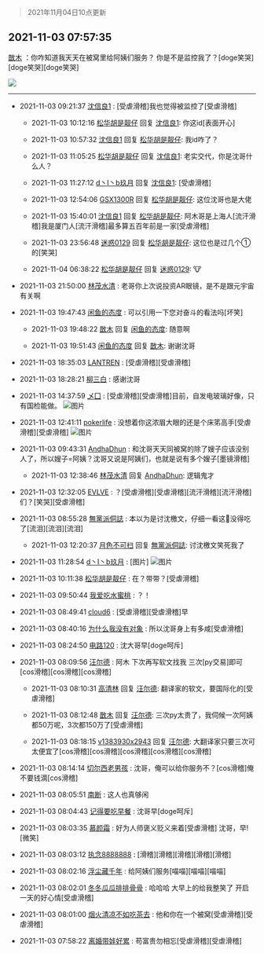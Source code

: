 > 2021年11月04日10点更新
<link rel="stylesheet" href="https://cdn.jsdelivr.net/gh/taotie6/sampleJSON@main/css/photo_show.css">
<meta name="referrer" content="no-referrer" />


 ## 2021-11-03 07:57:35 

 [㪚木](https://www.coolapk.com/feed/31175032?shareKey=ZWY2NTdjYTg1MDNiNjE4MWQ0MDA~) ：你咋知道我天天在被窝里给阿姨们服务？
你是不是监控我了？[doge笑哭][doge笑哭][doge笑哭] 

<div class="album">
<img class="img-item" src="https://image.coolapk.com/feed/2021/1103/07/1081091_5e96d1a9_7454_4532@1080x407.jpeg" />
</div>

 ------- 

- 2021-11-03 09:21:37 [沈信良1](uid=3130347) : [受虐滑稽]我也觉得被监控了[受虐滑稽] 

    - 2021-11-03 10:12:16 [松华胡是靓仔](uid=692318) 回复 [沈信良1](uid=3130347): 你这id[表面开心] 

    - 2021-11-03 10:57:32 [沈信良1](uid=3130347) 回复 [松华胡是靓仔](uid=692318): 我id咋了？ 

    - 2021-11-03 11:05:25 [松华胡是靓仔](uid=692318) 回复 [沈信良1](uid=3130347): 老实交代，你是沈哥什么人？ 

    - 2021-11-03 11:27:12 [d丶I丶b玖月](uid=2952537) 回复 [沈信良1](uid=3130347): [受虐滑稽] 

    - 2021-11-03 12:54:06 [GSX1300R](uid=2881715) 回复 [松华胡是靓仔](uid=692318): 这位沈哥也是大佬 

    - 2021-11-03 15:40:01 [沈信良1](uid=3130347) 回复 [松华胡是靓仔](uid=692318): 阿木哥是上海人[流汗滑稽]我是厦门人[流汗滑稽]最多算五百年前是一家[受虐滑稽] 

    - 2021-11-03 23:56:48 [迷惑0129](uid=3363550) 回复 [松华胡是靓仔](uid=692318): 这位也是过几个①的[笑哭] 

    - 2021-11-04 06:38:22 [松华胡是靓仔](uid=692318) 回复 [迷惑0129](uid=3363550): 🐮 

- 2021-11-03 21:50:00 [林茂水清](uid=2077614) : 老哥你上次说投资AR眼镜，是不是跟元宇宙有关啊 

- 2021-11-03 19:47:43 [闲鱼的态度](uid=3298233) : 可以引用一下您对奋斗的看法吗[坏笑] 

    - 2021-11-03 19:48:22 [㪚木](uid=1081091) 回复 [闲鱼的态度](uid=3298233): 随意啊 

    - 2021-11-03 19:51:43 [闲鱼的态度](uid=3298233) 回复 [㪚木](uid=1081091): 谢谢沈哥 

- 2021-11-03 18:35:03 [LANTREN](uid=2194571) : [受虐滑稽][受虐滑稽] 

- 2021-11-03 18:28:21 [柳三白](uid=1713328) : 感谢沈哥 

- 2021-11-03 14:37:59 [乄囗](uid=759206) : [受虐滑稽][受虐滑稽]目前，自发电玻璃好像，只有国检能做。 ![图片](https://image.coolapk.com/feed/2021/1103/14/759206_38705ee6_1478_1633@1128x2400.jpeg)

- 2021-11-03 12:41:11 [pokerlife](uid=575409) : 没想着你这浓眉大眼的还是个床笫高手[受虐滑稽][受虐滑稽] ![图片](https://image.coolapk.com/feed/2021/1103/12/575409_bcbd5297_4469_544@1071x598.jpeg)

- 2021-11-03 09:43:31 [AndhaDhun](uid=691072) : 和沈哥天天同被窝的除了嫂子应该没别人了，所以嫂子=阿姨？沈哥又说是阿姨们，也就是说有多个嫂子[墨镜滑稽] 

    - 2021-11-03 12:38:46 [林茂水清](uid=2077614) 回复 [AndhaDhun](uid=691072): 逻辑鬼才 

- 2021-11-03 12:32:05 [EVLVE](uid=624501) : ？[受虐滑稽][受虐滑稽][流汗滑稽][流汗滑稽]们？[笑哭][受虐滑稽] 

- 2021-11-03 08:55:28 [無黨派侗誌](uid=963651) : 本以为是讨沈檄文，仔细一看这🍈没得吃了[流泪][流泪][流泪] 

    - 2021-11-03 12:20:37 [月色不可扫](uid=3639201) 回复 [無黨派侗誌](uid=963651): 讨沈檄文笑死我了 

- 2021-11-03 11:28:54 [d丶I丶b玖月](uid=2952537) : [图片] ![图片](https://image.coolapk.com/feed/2021/1103/11/2952537_af5ff961_0132_8577@296x296.gif)

- 2021-11-03 10:11:38 [松华胡是靓仔](uid=692318) : 在？带带？[受虐滑稽] 

- 2021-11-03 09:50:44 [我爱吃水蜜桃](uid=3940637) : ？！ 

- 2021-11-03 08:49:41 [cloud6](uid=852635) : [受虐滑稽][受虐滑稽]早 

- 2021-11-03 08:40:16 [为什么我没有对象](uid=2236988) : 所以沈哥身上有多咸[受虐滑稽] 

- 2021-11-03 08:24:50 [电路120](uid=711711) : 沈大哥早[doge呵斥] 

- 2021-11-03 08:09:56 [汪尔德](uid=1595236) : 阿木 下次再写软文找我 三次[py交易]即可[cos滑稽][cos滑稽][cos滑稽] 

    - 2021-11-03 08:10:31 [高清林](uid=8114305) 回复 [汪尔德](uid=1595236): 翻译家的软文，要国际化的[受虐滑稽] 

    - 2021-11-03 08:12:48 [㪚木](uid=1081091) 回复 [汪尔德](uid=1595236): 三次py太贵了，我伺候一次阿姨都50万呢，3次都150万了[受虐滑稽] 

    - 2021-11-03 08:18:15 [v1383930x2943](uid=2885515) 回复 [汪尔德](uid=1595236): 大翻译家只要三次可太便宜了[cos滑稽][cos滑稽][cos滑稽][cos滑稽][cos滑稽] 

- 2021-11-03 08:14:14 [切尔西老男孩](uid=580068) : 沈哥，俺可以给你服务不？[cos滑稽]俺不要钱滴[cos滑稽] 

- 2021-11-03 08:05:51 [南断](uid=1225983) : 这人也真够闲 

- 2021-11-03 08:04:43 [记得要吃早餐](uid=4374824) : 沈哥早[doge呵斥] 

- 2021-11-03 08:03:35 [慕颜霜](uid=3801065) : 好为人师褒义贬义来着[受虐滑稽]
沈哥，早![微笑] 

- 2021-11-03 08:03:12 [执念8888888](uid=3461623) : [滑稽][滑稽][滑稽][滑稽][滑稽] 

- 2021-11-03 08:02:16 [浮尘藏千年](uid=618671) : 给阿姨们服务[喵喵][喵喵][喵喵] 

- 2021-11-03 08:02:01 [冬冬瓜瓜排排骨骨](uid=3463204) : 哈哈哈  大早上的给我整笑了  开启一天的好心情[受虐滑稽] 

- 2021-11-03 08:01:00 [烟火清凉不如吃茶去](uid=4279524) : 他和你在一个被窝[受虐滑稽][受虐滑稽] 

- 2021-11-03 07:58:22 [离婚带娃好累](uid=8385282) : 苟富贵勿相忘[受虐滑稽][受虐滑稽] 

